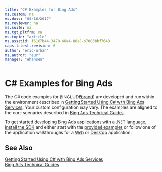 ```yaml
---
title: "C# Examples for Bing Ads"
ms.custom: na
ms.date: "08/16/2017"
ms.reviewer: na
ms.suite: na
ms.tgt_pltfrm: na
ms.topic: "article"
ms.assetid: f6107b44-3470-46e4-88a8-b7003bbf7648
caps.latest.revision: 6
author: "eric-urban"
ms.author: "eur"
manager: "ehansen"
---
```

# C# Examples for Bing Ads
The C# code examples for [!INCLUDE[brand](../api-reference/includes/brand.md)] are developed and run within the environment described in [Getting Started Using C&#35; with Bing Ads Services](../docset-overview/getting-started-using-csharp-with-bing-ads-services.md). Your custom configuration may vary. The examples are aligned to the core scenarios described in [Bing Ads Technical Guides](../docset-overview/bing-ads-technical-guides.md).

To get started developing Bing Ads applications with a .NET language, [install the SDK](../docset-overview/getting-started-using-csharp-with-bing-ads-services.md#installation) and either start with the [provided examples](http://go.microsoft.com/fwlink/?LinkId=525447) or follow one of the application walkthroughs for a [Web](../docset-overview/walkthrough--bing-ads-web-application-in-csharp.md) or [Desktop](../docset-overview/walkthrough--bing-ads-desktop-application-in-csharp.md) application.

## See Also
[Getting Started Using C&#35; with Bing Ads Services](../docset-overview/getting-started-using-csharp-with-bing-ads-services.md)  
[Bing Ads Technical Guides](../docset-overview/bing-ads-technical-guides.md)  

